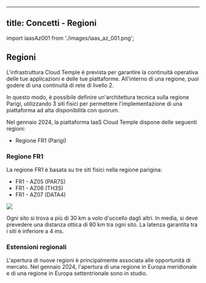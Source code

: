 

---
title: Concetti - Regioni
---

import iaasAz001 from './images/iaas_az_001.png';



## Regioni

L'infrastruttura Cloud Temple è prevista per garantire la continuità operativa delle tue applicazioni e delle tue piattaforme. 
All'interno di una regione, puoi godere di una continuità di rete di livello 2.

In questo modo, è possibile definire un'architettura tecnica sulla regione Parigi, utilizzando 3 siti fisici per permettere l'implementazione di una piattaforma ad alta disponibilità con quorum.

Nel gennaio 2024, la piattaforma IaaS Cloud Temple dispone delle seguenti regioni:

- Regione FR1 (Parigi)



### Regione FR1

La regione FR1 è basata su tre siti fisici nella regione parigina:

- FR1 - AZ05 (PAR7S)
- FR1 - AZ06 (TH3S)
- FR1 - AZ07 (DATA4)

<img src={iaasAz001} />

Ogni sito si trova a più di 30 km a volo d'uccello dagli altri. In media, si deve prevedere una distanza ottica di 80 km tra ogni sito. La latenza garantita tra i siti è inferiore a 4 ms.



### Estensioni regionali

L'apertura di nuove regioni è principalmente associata alle opportunità di mercato. Nel gennaio 2024, l'apertura di una regione in Europa meridionale e di una regione in Europa settentrionale sono in studio.